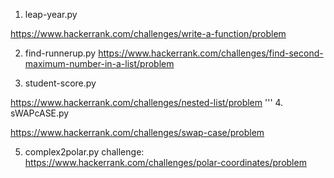 1. leap-year.py 
  
  https://www.hackerrank.com/challenges/write-a-function/problem
  
2. find-runnerup.py
  https://www.hackerrank.com/challenges/find-second-maximum-number-in-a-list/problem
  
3. student-score.py
  
  https://www.hackerrank.com/challenges/nested-list/problem
  '''
4.  sWAPcASE.py
  
  https://www.hackerrank.com/challenges/swap-case/problem
 
5. complex2polar.py
challenge: https://www.hackerrank.com/challenges/polar-coordinates/problem
